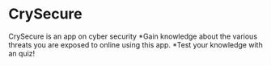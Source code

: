 # CrySecure
CrySecure is an app on cyber security
*Gain knowledge about the various threats you are exposed to online using this app.
*Test your knowledge with an quiz!
